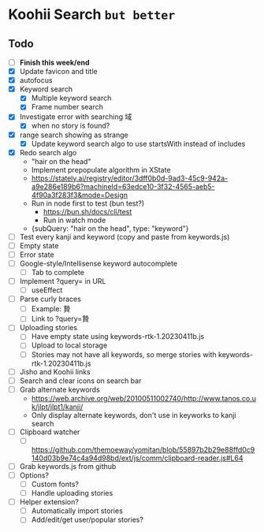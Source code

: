 # Koohii Search `but better`

## Todo

- [ ] **Finish this week/end**
- [x] Update favicon and title
- [x] autofocus
- [x] Keyword search
  - [x] Multiple keyword search
  - [x] Frame number search
- [x] Investigate error with searching 域
  - [x] when no story is found?
- [x] range search showing as strange
  - [x] Update keyword search algo to use startsWith instead of includes
- [x] Redo search algo
  - "hair on the head"
  - Implement prepopulate algorithm in XState
  - https://stately.ai/registry/editor/3dff0b0d-9ad3-45c9-942a-a9e286e189b6?machineId=63edce10-3f32-4565-aeb5-4f90a3f283f3&mode=Design
  - Run in node first to test (bun test?)
    - https://bun.sh/docs/cli/test
    - Run in watch mode
  - {subQuery: "hair on the head", type: "keyword"}
- [ ] Test every kanji and keyword (copy and paste from keywords.js)
- [ ] Empty state
- [ ] Error state
- [ ] Google-style/Intellisense keyword autocomplete
  - [ ] Tab to complete
- [ ] Implement ?query= in URL
  - [ ] useEffect
- [ ] Parse curly braces
  - [ ] Example: 贄
  - [ ] Link to ?query=贄
- [ ] Uploading stories
  - [ ] Have empty state using keywords-rtk-1.20230411b.js
  - [ ] Upload to local storage
  - [ ] Stories may not have all keywords, so merge stories with keywords-rtk-1.20230411b.js
- [ ] Jisho and Koohii links
- [ ] Search and clear icons on search bar
- [ ] Grab alternate keywords
  - https://web.archive.org/web/20100511002740/http://www.tanos.co.uk/jlpt/jlpt1/kanji/
  - Only display alternate keywords, don't use in keyworks to kanji search
- [ ] Clipboard watcher
  - [ ] https://github.com/themoeway/yomitan/blob/55897b2b29e88ffd0c9140d03b9e74c4a94d98bd/ext/js/comm/clipboard-reader.js#L64
- [ ] Grab keywords.js from github
- [ ] Options?
  - [ ] Custom fonts?
  - [ ] Handle uploading stories
- [ ] Helper extension?
  - [ ] Automatically import stories
  - [ ] Add/edit/get user/popular stories?
